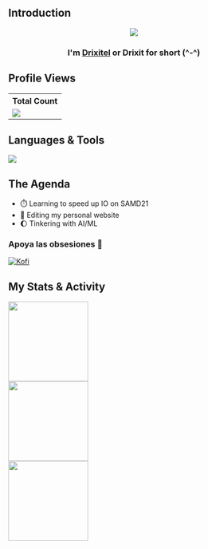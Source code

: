 <!-- Henlo <img width="60" alt="LaTeX logo" src="https://www.svgrepo.com/show/530309/bird.svg"> -->

## Introduction 


  <p align="center"> 
    <img src="https://readme-typing-svg.demolab.com?font=Ubuntu+Mono&pause=1000&color=C14EB5&center=true&random=false&width=700&height=45&vCenter=true&size=25&lines=Developed+microcontroller+software;3+%2B+years+of+analysis+experience+;4+%2B+years+of+coding+experience"/>
  </p>
  
  
  <h3 align="center">I'm <a href="https://www.michelle-pichardo.com/">Drixitel</a> or Drixit for short (^-^) </h3>
  

## Profile Views


  <table>
    <tr>
      <!-- <th>Profile Views</th> -->
      <th>Total Count</th>
    </tr>
    <tr>
      <td>
         <a href="https://github.com/Drixitel"> <img src="https://komarev.com/ghpvc/?username=Drixitel&style=for-the-badge&color=blueviolet"> </a>
      </td>
    </tr>
  </table>


## Languages & Tools


<p align="left"> <a href="https://github.com/Drixitel"><img src="https://skillicons.dev/icons?i=arduino,github,css,html,vscode,bash,blender,c,cpp,git,gitlab,latex,linux,matlab,powershell,py&perline=8"> </a> </p>



<!--
<p align="left">
<a href="https://docs.microsoft.com/en-us/cpp/?view=msvc-170" target="_blank" rel="noreferrer"><img src="https://raw.githubusercontent.com/danielcranney/readme-generator/main/public/icons/skills/c-colored.svg" width="36" height="36" alt="C" /></a><a href="https://docs.microsoft.com/en-us/cpp/?view=msvc-170" target="_blank" rel="noreferrer"><img src="https://raw.githubusercontent.com/danielcranney/readme-generator/main/public/icons/skills/cplusplus-colored.svg" width="36" height="36" alt="C++" /></a><a href="https://git-scm.com/" target="_blank" rel="noreferrer"><img src="https://raw.githubusercontent.com/danielcranney/readme-generator/main/public/icons/skills/git-colored.svg" width="36" height="36" alt="Git" /></a><a href="https://www.python.org/" target="_blank" rel="noreferrer"><img src="https://raw.githubusercontent.com/danielcranney/readme-generator/main/public/icons/skills/python-colored.svg" width="36" height="36" alt="Python" /></a><a href="https://developer.mozilla.org/en-US/docs/Glossary/HTML5" target="_blank" rel="noreferrer"><img src="https://raw.githubusercontent.com/danielcranney/readme-generator/main/public/icons/skills/html5-colored.svg" width="36" height="36" alt="HTML5" /></a><a href="https://www.w3.org/TR/CSS/#css" target="_blank" rel="noreferrer"><img src="https://raw.githubusercontent.com/danielcranney/readme-generator/main/public/icons/skills/css3-colored.svg" width="36" height="36" alt="CSS3" /></a><a href="https://store.arduino.cc/?gclid=Cj0KCQjw2eilBhCCARIsAG0Pf8uueBifykWcsSS4LPESeGQfxGVKJYnzV7bz471XfknQJy_1VINVWM8aAkLtEALw_wcB" target="_blank" rel="noreferrer"><img src="https://raw.githubusercontent.com/danielcranney/readme-generator/main/public/icons/skills/arduino-colored.svg" width="36" height="36" alt="Arduino" /></a><a href="https://www.linux.org" target="_blank" rel="noreferrer"><img src="https://raw.githubusercontent.com/danielcranney/readme-generator/main/public/icons/skills/linux-colored.svg" width="36" height="36" alt="Linux" /></a><a href="[https://www.linux.org](https://fortran-lang.org/)" target="_blank" rel="noreferrer"><img src="https://raw.githubusercontent.com/fortran-lang/fortran-lang.org/bbdc33ec7bfc06fa6111093ae9712a7f7837b555/assets/img/fortran-logo.svg" width="36" height="36" alt="Fortran" /></a><a title="Jarekt, Public domain, via Wikimedia Commons" href="https://commons.wikimedia.org/wiki/File:Matlab_Logo.png"><img width="32" alt="Matlab Logo" src="https://upload.wikimedia.org/wikipedia/commons/thumb/2/21/Matlab_Logo.png/32px-Matlab_Logo.png"></a><a title="Linear Technology, Public domain, via Wikimedia Commons" href="https://commons.wikimedia.org/wiki/File:Logo_Linear_Technology.svg"><img width="64" alt="Logo Linear Technology" src="https://upload.wikimedia.org/wikipedia/commons/thumb/a/ae/Logo_Linear_Technology.svg/64px-Logo_Linear_Technology.svg.png"></a><a title="The original uploader was Alejo2083 at  Wikimedia Commons., optimised by Vulphere, Public domain, via Wikimedia Commons" href="https://commons.wikimedia.org/wiki/File:LaTeX_logo.svg"><img width="64" alt="LaTeX logo" src="https://upload.wikimedia.org/wikipedia/commons/thumb/9/92/LaTeX_logo.svg/64px-LaTeX_logo.svg.png"></a></p>
-->

## The Agenda 
- ⏱️ Learning to speed up IO on SAMD21
- 🌟 Editing my personal website
- 🌔 Tinkering with AI/ML

### Apoya las obsesiones 🤍

  <p align="left">
    <a href="https://www.buymeacoffee.com/drixitel"><img alt="Kofi" title="Kofi" src="https://img.shields.io/badge/Buy_Me_A_Coffee-FFDD00?style=for-the-badge&logo=buy-me-a-coffee&logoColor=black"/></a>
  </p>


## My Stats & Activity


<div style="display: flex; flex-direction: row;">
  <img src="https://github-readme-stats.vercel.app/api/top-langs/?username=Drixitel&hide=jupyter%20notebook&theme=dracula&layout=compact&langs_count=10" style="flex: 1; height: 160px;" />
</div>

<div style="display: flex; flex-direction: row;">
  <img src="https://github-readme-streak-stats.herokuapp.com/?user=Drixitel&theme=dracula&hide_border=false" style="flex: 1; height: 160px; " />
</div>

<div style="display: flex; flex-direction: row;">
  <img src="https://github-readme-stats.vercel.app/api?username=Drixitel&custom_title=Drixitel's-GitHub-Stats&rank_icon=github&hide=contribs,prs&show_icons=true&theme=dracula#gh-dark-mode-only" style="flex: 1; height: 160px;" />
</div>

<!--
## Repositories

  <table>
    <tr>
      <th>Top Organizations</th>
    </tr>
    <tr>
      <td>
         <a href="https://github.com/IRIS-Digital-Dosimeter/IRIS-Project"> <img src="https://img.shields.io/badge/Organization-IRIS_DIGITAL_DOSIMETER-FSD?style=for-the-badge&logo=github&color=purple"> </a>
      </td>
    </tr>
    <tr>
      <th>Top Repos</th>
    </tr>
    <td>
         <a href="https://github.com/Drixitel/Scientific-Computing"> <img src="https://img.shields.io/badge/Personal-Scientific_Computing-FSD?style=for-the-badge&logo=github&color=blue"> </a>
    </td>
    <tr>
      <td>
         <a href="https://github.com/Drixitel/Poetry"> <img src="https://img.shields.io/badge/Personal-Poetry-FSD?style=for-the-badge&logo=github&color=purple"> </a>
      </td>
    </tr>
      <td>
         <a href="https://github.com/Drixitel/Zeeman-Lab"> <img src="https://img.shields.io/badge/Personal-Zeeman_lab-FSD?style=for-the-badge&logo=github&color=blue"> </a>
      </td>
  </table>
-->



